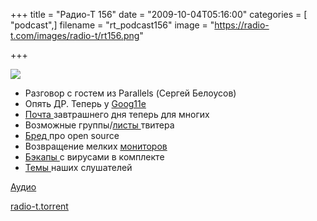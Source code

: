 +++
title = "Радио-Т 156"
date = "2009-10-04T05:16:00"
categories = [ "podcast",]
filename = "rt_podcast156"
image = "https://radio-t.com/images/radio-t/rt156.png"

+++

![](https://radio-t.com/images/radio-t/rt156.png)

- Разговор с гостем из Parallels (Сергей Белоусов)
- Опять ДР. Теперь у [Goog11e](http://mashable.com/2009/09/26/google-11th-birthday-logo/)
- [Почта ](http://internet.cnews.ru/news/top/index.shtml?2009/10/01/364068)завтрашнего дня теперь для многих
- Возможные группы/[листы ](http://blog.twitter.com/2009/09/soon-to-launch-lists.html)твитера
- [Бред ](http://www.opennet.ru/opennews/art.shtml?num=23691)про open source
- Возвращение мелких [мониторов](http://www.crunchgear.com/2009/09/30/doublesight-outs-three-new-usb-mini-monitors/)
- [Бэкапы ](http://net.compulenta.ru/463752/)с вирусами в комплекте
- [Темы ](/p/2009/09/28/prep-156/)наших слушателей

[Аудио](https://archive.rucast.net/radio-t/media/rt_podcast156.mp3)

[radio-t.torrent](http://www.radio-t.com/torrents/rt_podcast156.mp3.torrent)
<audio src="https://archive.rucast.net/radio-t/media/rt_podcast156.mp3" preload="none"></audio>
